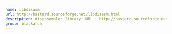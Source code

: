 ```yaml
---
name: libdisasm
url: http://bastard.sourceforge.net/libdisasm.html
description: disassembler library. URL : http://bastard.sourceforge.net/libdisasm.html Groups : blackarch blackarch-disassembler
group: blackarch
---
```

